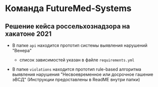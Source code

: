 # Команда FutureMed-Systems #
## Решение кейса россельхознадзора на хакатоне 2021 ##

* В папке ``api`` находится прототип системы выявления нарушений "Венера"
  - список зависимостей указан в файле ``requirements.yml``
  
* В папке ``violations`` находится прототип rule-based алгоритма выявления нарушения "Несвоевременное или досрочное гашение эВСД" (Инструкции предоставлены в ReadME внутри папки)